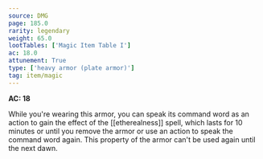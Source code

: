```yaml
---
source: DMG
page: 185.0
rarity: legendary
weight: 65.0
lootTables: ['Magic Item Table I']
ac: 18.0
attunement: True
type: ['heavy armor (plate armor)']
tag: item/magic
---
```


**AC: 18**

While you're wearing this armor, you can speak its command word as an action to gain the effect of the [[etherealness]] spell, which lasts for 10 minutes or until you remove the armor or use an action to speak the command word again. This property of the armor can't be used again until the next dawn.


